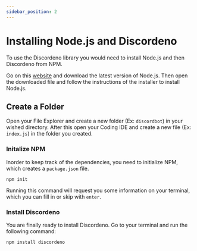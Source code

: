 ```yaml
---
sidebar_position: 2
---
```


# Installing Node.js and Discordeno

To use the Discordeno library you would need to install Node.js and then Discordeno from NPM.

Go on this [website](https://nodejs.org/en/) and download the latest version of Node.js. Then open the downloaded file
and follow the instructions of the installer to install Node.js.

## Create a Folder

Open your File Explorer and create a new folder (Ex: `discordbot`) in your wished directory. After this open your Coding
IDE and create a new file (Ex: `index.js`) in the folder you created.

### Initalize NPM

Inorder to keep track of the dependencies, you need to initialize NPM, which creates a `package.json` file.

```cli
npm init
```

Running this command will request you some information on your terminal, which you can fill in or skip with `enter`.

### Install Discordeno

You are finally ready to install Discordeno. Go to your terminal and run the following command:

```cli
npm install discordeno
```
